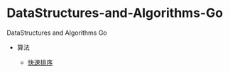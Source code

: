 # DataStructures-and-Algorithms-Go
DataStructures and Algorithms Go
* 算法
   
   - [快速排序](https://github.com/taigacute/DataStructures-and-Algorithms-Go/blob/master/Algorithms/quicksort/main.go)
